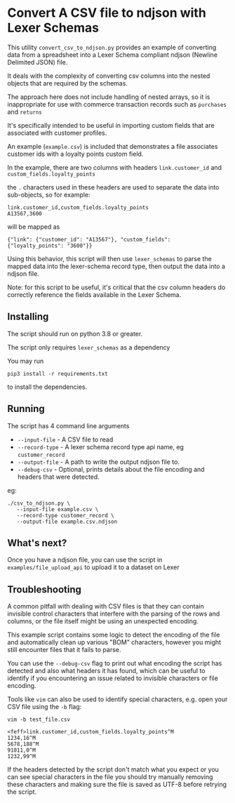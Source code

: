 # Convert A CSV file to ndjson with Lexer Schemas

This utility `convert_csv_to_ndjson.py` provides an example of
converting data from a spreadsheet into a Lexer Schema compliant
ndjson (Newline Delimited JSON) file.

It deals with the complexity of converting csv columns into
the nested objects that are required by the schemas.

The approach here does not include handling of nested arrays,
so it is inappropriate for use with commerce transaction records
such as `purchases` and `returns`

It's specifically intended to be useful in importing custom fields
that are associated with customer profiles.

An example (`example.csv`) is included that demonstrates a file
associates customer ids with a loyalty points custom field.

In the example, there are two columns with headers `link.customer_id`
and `custom_fields.loyalty_points`

the `.` characters used in these headers are used to separate the data
into sub-objects, so for example:

    link.customer_id,custom_fields.loyalty_points
    A13567,3600

will be mapped as

    {"link": {"customer_id": "A13567"}, "custom_fields": {"loyalty_points": "3600"}}

Using this behavior, this script will then use `lexer_schemas` to parse
the mapped data into the lexer-schema record type, then output the data
into a ndjson file.

Note: for this script to be useful, it's critical that the csv column
headers do correctly reference the fields available in the Lexer Schema.

## Installing
The script should run on python 3.8 or greater.

The script only requires `lexer_schemas` as a dependency

You may run

    pip3 install -r requirements.txt

to install the dependencies.

## Running

The script has 4 command line arguments

- `--input-file` - A CSV file to read
- `--record-type` - A lexer schema record type api name, eg `customer_record`
- `--output-file` - A path to write the output ndjson file to.
- `--debug-csv` - Optional, prints details about the file encoding and headers that were detected.

eg:

    ./csv_to_ndjson.py \
       --input-file example.csv \
       --record-type customer_record \
       --output-file example.csv.ndjson

## What's next?

Once you have a ndjson file, you can use the script in `examples/file_upload_api`
to upload it to a dataset on Lexer


## Troubleshooting

A common pitfall with dealing with CSV files is that they can contain invisible
control characters that interfere with the parsing of the rows and columns, or the
file itself might be using an unexpected encoding.

This example script contains some logic to detect the encoding of the file and 
automatically clean up various "BOM" characters, however you might still encounter files
that it fails to parse.

You can use the `--debug-csv` flag to print out what encoding the script has detected
and also what headers it has found, which can be useful to identify if you 
encountering an issue related to invisible characters or file encoding.

Tools like `vim` can also be used to identify special characters,
e.g. open your CSV file using the `-b` flag:
```
vim -b test_file.csv 

<feff>link.customer_id,custom_fields.loyalty_points^M
1234,16^M
5678,188^M
91011,0^M
1232,99^M
```

If the headers detected by the script don't match what you expect or you can see
special characters in the file you should try manually removing these characters
and making sure the file is saved as UTF-8 before retrying the script.
